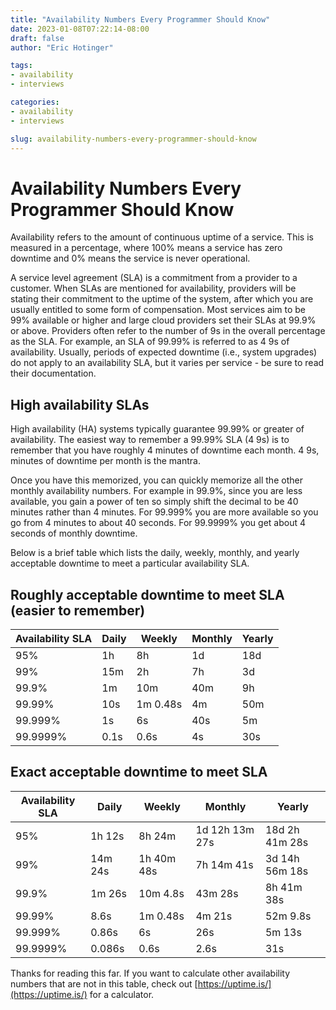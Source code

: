 ```yaml
---
title: "Availability Numbers Every Programmer Should Know"
date: 2023-01-08T07:22:14-08:00
draft: false
author: "Eric Hotinger"

tags:
- availability
- interviews

categories:
- availability
- interviews

slug: availability-numbers-every-programmer-should-know
---
```


# Availability Numbers Every Programmer Should Know

Availability refers to the amount of continuous uptime of a service. This is measured in a percentage, where 100% means a service has zero downtime and 0% means the service is never operational.

A service level agreement (SLA) is a commitment from a provider to a customer. When SLAs are mentioned for availability, providers will be stating their commitment to the uptime of the system, after which you are usually entitled to some form of compensation. Most services aim to be 99% available or higher and large cloud providers set their SLAs at 99.9% or above. Providers often refer to the number of 9s in the overall percentage as the SLA. For example, an SLA of 99.99% is referred to as 4 9s of availability. Usually, periods of expected downtime (i.e., system upgrades) do not apply to an availability SLA, but it varies per service - be sure to read their documentation.

## High availability SLAs

High availability (HA) systems typically guarantee 99.99% or greater of availability. The easiest way to remember a 99.99% SLA (4 9s) is to remember that you have roughly 4 minutes of downtime each month. 4 9s, minutes of downtime per month is the mantra.

Once you have this memorized, you can quickly memorize all the other monthly availability numbers. For example in 99.9%, since you are less available, you gain a power of ten so simply shift the decimal to be 40 minutes rather than 4 minutes. For 99.999% you are more available so you go from 4 minutes to about 40 seconds. For 99.9999% you get about 4 seconds of monthly downtime.

Below is a brief table which lists the daily, weekly, monthly, and yearly acceptable downtime to meet a particular availability SLA.

## Roughly acceptable downtime to meet SLA (easier to remember)

| Availability SLA  | Daily         | Weekly        | Monthly        | Yearly           |
| ----------------- | ------------- | ------------  | -------------- | ---------------- |
| 95%               |  1h           | 8h            | 1d             | 18d              |
| 99%               |  15m          |   2h          | 7h             |  3d              |
| 99.9%             |   1m          |   10m         |   40m          |   9h             |
| 99.99%            |   10s         |   1m 0.48s    |   4m           |    50m           |
| 99.999%           |   1s          |   6s          |   40s          |   5m             |
| 99.9999%          |   0.1s        |   0.6s        |   4s           |   30s            |

## Exact acceptable downtime to meet SLA

| Availability SLA  | Daily         | Weekly        | Monthly        | Yearly           |
| ----------------- | ------------- | ------------  | -------------- | ---------------- |
| 95%               |  1h 12s       | 8h 24m        | 1d 12h 13m 27s | 18d 2h 41m 28s   |
| 99%               |  14m 24s      |   1h 40m 48s  | 7h 14m 41s     |  3d 14h 56m 18s  |
| 99.9%             |   1m 26s      |   10m 4.8s    |   43m 28s      |   8h 41m 38s     |
| 99.99%            |   8.6s        |   1m 0.48s    |   4m 21s       |    52m 9.8s      |
| 99.999%           |   0.86s       |   6s          |   26s          |   5m 13s         |
| 99.9999%          |   0.086s      |   0.6s        |   2.6s         |   31s            |

Thanks for reading this far. If you want to calculate other availability numbers that are not in this table, check out [https://uptime.is/](https://uptime.is/) for a calculator.
